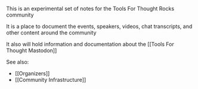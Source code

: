 This is an experimental set of notes for the Tools For Thought Rocks community

It is a place to document the events, speakers, videos, chat transcripts, and other content around the community

It also will hold information and documentation about the [[Tools For Thought Mastodon]]

See also:
* [[Organizers]]
* [[Community Infrastructure]]